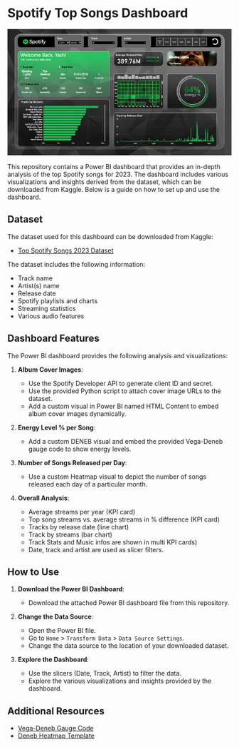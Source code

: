 # Spotify Top Songs Dashboard

![Spotify Dashboard](
https://github.com/yasharora57/DA1_Project-Spotify-Top-Songs-Dashboard-using-PowerBI/blob/31c9327e87eff6d154ab7d3e56b9faffa6922a24/db_picture.png
)

This repository contains a Power BI dashboard that provides an in-depth analysis of the top Spotify songs for 2023. The dashboard includes various visualizations and insights derived from the dataset, which can be downloaded from Kaggle. Below is a guide on how to set up and use the dashboard.

## Dataset

The dataset used for this dashboard can be downloaded from Kaggle:
- [Top Spotify Songs 2023 Dataset](https://www.kaggle.com/datasets/nelgiriyewithana/top-spotify-songs-2023?resource=download)

The dataset includes the following information:
- Track name
- Artist(s) name
- Release date
- Spotify playlists and charts
- Streaming statistics
- Various audio features

## Dashboard Features

The Power BI dashboard provides the following analysis and visualizations:

1. **Album Cover Images**: 
   - Use the Spotify Developer API to generate client ID and secret.
   - Use the provided Python script to attach cover image URLs to the dataset.
   - Add a custom visual in Power BI named HTML Content to embed album cover images dynamically.

2. **Energy Level % per Song**:
   - Add a custom DENEB visual and embed the provided Vega-Deneb gauge code to show energy levels.

3. **Number of Songs Released per Day**:
   - Use a custom Heatmap visual to depict the number of songs released each day of a particular month.

4. **Overall Analysis**:
   - Average streams per year (KPI card)
   - Top song streams vs. average streams in % difference (KPI card)
   - Tracks by release date (line chart)
   - Track by streams (bar chart)
   - Track Stats and Music infos are shown in multi KPI cards)
   - Date, track and artist are used as slicer filters.

## How to Use

1. **Download the Power BI Dashboard**:
   - Download the attached Power BI dashboard file from this repository.

2. **Change the Data Source**:
   - Open the Power BI file.
   - Go to `Home` > `Transform Data` > `Data Source Settings`.
   - Change the data source to the location of your downloaded dataset.

3. **Explore the Dashboard**:
   - Use the slicers (Date, Track, Artist) to filter the data.
   - Explore the various visualizations and insights provided by the dashboard.

## Additional Resources

- [Vega-Deneb Gauge Code](https://stackoverflow.com/questions/75881301/convert-vega-deneb-gauge-to-work-in-powerbi)
- [Deneb Heatmap Template](https://github.com/PowerBI-tips/Deneb-Templates/blob/main/templates/heatmap%20with%20bars%20-%20red%20themed.json)
